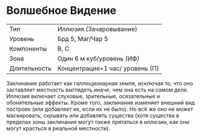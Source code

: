 
# Волшебное Видение

| | |
|---|---|
|Тип|Иллюзия (Зачаровывание)|
|Уровень| Брд 5, Маг/Чар 5|
|Компоненты| В, С|
|Зона| Один 6 м куб/уровень (ИФ)|
|Длительность| Концентрация+1 час/ уровень (П)|

Заклинание работает как галлюционарная земля, исключая то, что оно заставляет местность выглядеть иначе,
чем она есть на самом деле. Иллюзия
включает слуховые, зрительные, осязательные и обонятельные эффекты. Кроме того, заклинание изменяет внешний
вид построек (или добавляет их, если
их не было). Но всё же оно не может
маскировать, скрывать или добавлять
существа (хотя существа в пределах
зоны заклинания могут также прятаться в иллюзии, как они могут красться в
реальной местности).